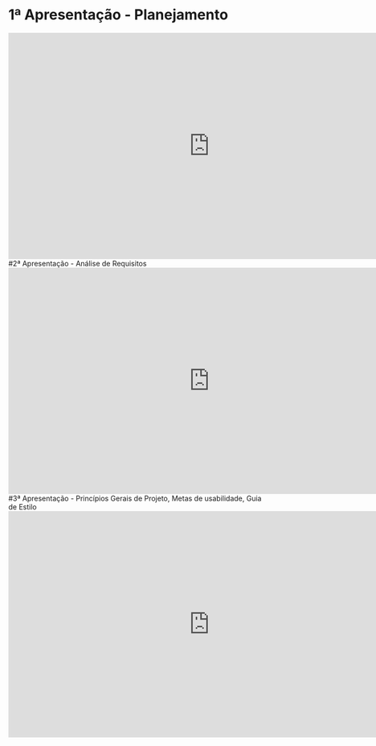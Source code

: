 # 1ª Apresentação - Planejamento

<iframe width="800" height="450" src="https://www.youtube-nocookie.com/embed/UkIfoK_j97U" frameborder="0" allow="accelerometer; autoplay; clipboard-write; encrypted-media; gyroscope; picture-in-picture" allowfullscreen></iframe>
<br>
#2ª Apresentação - Análise de Requisitos

<iframe width="800" height="450" src="https://www.youtube-nocookie.com/embed/iyLCqawVN2c" frameborder="0" allow="accelerometer; autoplay; clipboard-write; encrypted-media; gyroscope; picture-in-picture" allowfullscreen></iframe>
<br>
#3ª Apresentação - Princípios Gerais de Projeto, Metas de usabilidade, Guia de Estilo

<iframe width="800" height="450" src="https://www.youtube.com/embed/7X0gTxxC2dk" frameborder="0" allow="accelerometer; autoplay; clipboard-write; encrypted-media; gyroscope; picture-in-picture" allowfullscreen></iframe>